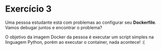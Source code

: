 # Exercício 3
Uma pessoa estudante está com problemas ao configurar seu **Dockerfile**. Vamos debugar juntos e encontrar o problema?

O objetivo da imagem Docker da pessoa é executar um script simples na linguagem Python, porém ao executar o container, nada acontece! :(
